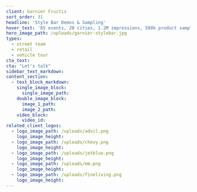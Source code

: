 ```yaml
---
client: Garnier Fructis
sort_order: 31
headline: 'Style Bar Demos & Sampling'
hover_text: '85 events, 20 cities, 1.2M impressions, 580k product samples - Ask us how we did it!'
hero_image_path: /uploads/garnier-stylebar.jpg
types:
  - street team
  - retail
  - vehicle tour
cta_text:
cta: "Let's talk"
sidebar_text_markdown:
content_section:
  - text_block_markdown:
    single_image_block:
      single_image_path:
    double_image_block:
      image_1_path:
      image_2_path:
    video_block:
      video_id:
related_client_logos:
  - logo_image_path: /uploads/advil.png
    logo_image_height:
  - logo_image_path: /uploads/chevy.png
    logo_image_height:
  - logo_image_path: /uploads/jetblue.png
    logo_image_height:
  - logo_image_path: /uploads/mm.png
    logo_image_height:
  - logo_image_path: /uploads/fineliving.png
    logo_image_height:
---
```

